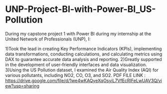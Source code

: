 # UNP-Project-BI-with-Power-BI_US-Pollution
During my capstone project 1 with Power BI during my internship at the United Network of Professionals (UNP),
I:

1)Took the lead in creating Key Performance Indicators (KPIs), implementing data transformations, conducting calculations, and calculating metrics using DAX to guarantee accurate data analysis and reporting.
2)Greatly supported in the development of user-friendly interfaces and data visualization. 
3)Using the US Pollution dataset, I examined the Air Quality Index (AQI) for various pollutants, including NO2, CO, O3, and SO2.
PDF FILE LINK : https://drive.google.com/file/d/1we4wKAQyeXqOsyiL7VfEcRIFeLwUAV3Q/view?usp=sharing
